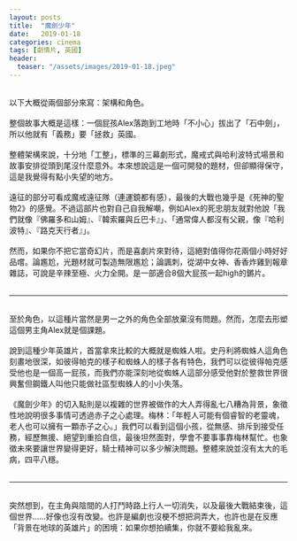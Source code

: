```yaml
---
layout: posts
title:  "魔劍少年"
date:   2019-01-18
categories: cinema
tags: [劇情片, 英國]
header: 
  teaser: "/assets/images/2019-01-18.jpeg"
---
```

<br>
以下大概從兩個部分來寫：架構和角色。<br><br>
整個故事大概是這樣：一個屁孩Alex落跑到工地時「不小心」拔出了「石中劍」，所以他就有「義務」要「拯救」英國。<br><br>
整體架構來說，十分地「工整」，標準的三幕劇形式，魔戒式與哈利波特式場景和故事安排從頭到尾沒什麼意外。本來想說這是一個可開發的題材，但卻顯得保守，這是我覺得有點小失望的地方。<br><br>
遠征的部分可看成魔戒遠征隊（連運鏡都有感），最後的大戰也幾乎是《死神的聖物2》的感覺。不過這部片也對自己自我解嘲，例如Alex的死忠朋友就對他說「我們就像『佛羅多和山姆』、『韓索羅與丘巴卡』」、「通常偉人都沒有父親，像『哈利波特』、『路克天行者』」。<br><br>
然而，如果你不把它當奇幻片，而是喜劇片來對待，這絕對值得你花兩個小時好好品嚐。論尷尬，光題材就可製造無限尷尬；論諷刺，從湖中女神、香香炸雞到報章雜誌，可說是辛辣至極、火力全開。是一部適合8個大屁孩一起high的鏘片。<br><br>
<hr><br>
至於角色，以這種片當然是男一之外的角色全部放棄沒有問題。然而，怎麼去形塑這個男主角Alex就是個課題。<br><br>
說到這種少年英雄片，首當拿來比較的大概就是蜘蛛人啦。史丹利將蜘蛛人這角色刻畫地很深，如彼得帕克的樣子和蜘蛛人的樣子各有特色，我們可以從彼得帕克感受他也是一個高一屁孩，而我們亦能深刻地從蜘蛛人這部分感受他對於整救世界很興奮但鋼鐵人叫他只能做社區型蜘蛛人的小小失落。<br><br>
《魔劍少年》的切入點則是以複雜的世界被做作的大人弄得亂七八糟為背景，象徵性地說明很多事情可透過赤子之心處理。梅林：「年輕人可能有個睿智的老靈魂，老人也可以擁有一顆赤子之心。」我們可以看到這個小孩，從無感、排斥到接受任務，經歷無援、絕望到重拾自信，最後坦然面對，學會不要事事靠梅林幫忙。也象徵未來要讓世界變得更好，騎士精神可以多少解決問題。整體來說並沒有太大的毛病，四平八穩。<br><br>
<hr><br>
突然想到，在主角與陰間的人打鬥時路上行人一切消失，以及最後大戰結束後，這個世界……好像也沒有改變。也許是編劇也沒梗不想把洞弄大，也許也是在反應「背景在地球的英雄片」的困境：如果你想拍續集，你就不要給我亂來。<br><br>

